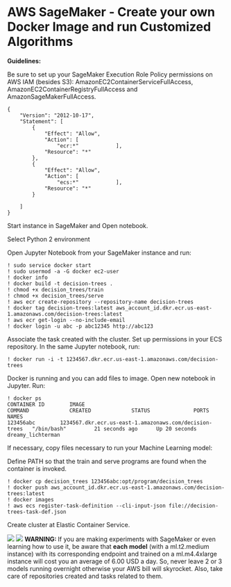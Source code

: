 # AWS SageMaker - Create your own Docker Image and run Customized Algorithms

<b>Guidelines:</b>  

Be sure to set up your SageMaker Execution Role Policy permissions on AWS IAM (besides S3): AmazonEC2ContainerServiceFullAccess, AmazonEC2ContainerRegistryFullAccess and AmazonSageMakerFullAccess.   

```
{
    "Version": "2012-10-17",
    "Statement": [
        {
            "Effect": "Allow",
            "Action": [
                "ecr:*"            ],
            "Resource": "*"
        },
        {
            "Effect": "Allow",
            "Action": [
                "ecs:*"            ],
            "Resource": "*"
        }

    ]
}
```
Start instance in SageMaker and Open notebook.  

Select Python 2 environment  

Open Jupyter Notebook from your SageMaker instance and run:

```
! sudo service docker start
! sudo usermod -a -G docker ec2-user
! docker info
! docker build -t decision-trees .
! chmod +x decision_trees/train
! chmod +x decision_trees/serve
! aws ecr create-repository --repository-name decision-trees
! docker tag decision-trees:latest aws_account_id.dkr.ecr.us-east-1.amazonaws.com/decision-trees:latest
! aws ecr get-login --no-include-email
! docker login -u abc -p abc12345 http://abc123
```  

Associate the task created with the cluster. Set up permissions in your ECS repository. In the same Jupyter notebook, run:  

```
! docker run -i -t 1234567.dkr.ecr.us-east-1.amazonaws.com/decision-trees
```  

Docker is running and you can add files to image. Open new notebook in Jupyter. Run:  
```
! docker ps
CONTAINER ID        IMAGE                                                         COMMAND             CREATED             STATUS              PORTS               NAMES
123456abc        1234567.dkr.ecr.us-east-1.amazonaws.com/decision-trees   "/bin/bash"         21 seconds ago      Up 20 seconds                           dreamy_lichterman
```

If necessary, copy files necessary to run your Machine Learning model:  

Define PATH so that the train and serve programs are found when the container is invoked.


```
! docker cp decision_trees 123456abc:opt/program/decision_trees
! docker push aws_account_id.dkr.ecr.us-east-1.amazonaws.com/decision-trees:latest
! docker images
! aws ecs register-task-definition --cli-input-json file://decision-trees-task-def.json
```  

Create cluster at Elastic Container Service.

<img src=https://github.com/RubensZimbres/Repo-2018/blob/master/AWS%20SageMaker/pics/Docker_structure.png>     
  
<img src=https://github.com/RubensZimbres/Repo-2018/blob/master/AWS%20SageMaker/pics/altert2.png>  
<b>WARNING: </b> If you are making experiments with SageMaker or even learning how to use it, be aware that <b>each model</b> (with a ml.t2.medium instance) with its corresponding endpoint and trained on a ml.m4.4xlarge instance will cost you an average of 6.00 USD a day. So, never leave 2 or 3 models running overnight otherwise your AWS bill will skyrocket. Also, take care of repositories created and tasks related to them.
